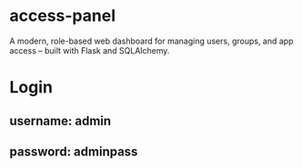 # access-panel
A modern, role-based web dashboard for managing users, groups, and app access – built with Flask and SQLAlchemy.


# Login
## username: admin
## password: adminpass
